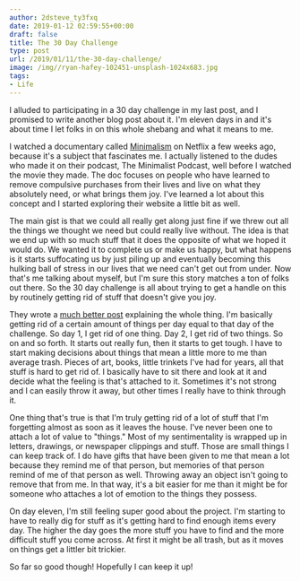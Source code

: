 ```yaml
---
author: 2dsteve_ty3fxq
date: 2019-01-12 02:59:55+00:00
draft: false
title: The 30 Day Challenge
type: post
url: /2019/01/11/the-30-day-challenge/
image: /img//ryan-hafey-102451-unsplash-1024x683.jpg
tags:
- Life
---
```






I alluded to participating in a 30 day challenge in my last post, and I promised to write another blog post about it. I'm eleven days in and it's about time I let folks in on this whole shebang and what it means to me.







I watched a documentary called [Minimalism](https://www.youtube.com/watch?v=0Co1Iptd4p4) on Netflix a few weeks ago, because it's a subject that fascinates me. I actually listened to the dudes who made it on their podcast, The Minimalist Podcast, well before I watched the movie they made. The doc focuses on people who have learned to remove compulsive purchases from their lives and live on what they absolutely need, or what brings them joy. I've learned a lot about this concept and I started exploring their website a little bit as well.







The main gist is that we could all really get along just fine if we threw out all the things we thought we need but could really live without. The idea is that we end up with so much stuff that it does the opposite of what we hoped it would do. We wanted it to complete us or make us happy, but what happens is it starts suffocating us by just piling up and eventually becoming this hulking ball of stress in our lives that we need can't get out from under. Now that's me talking about myself, but I'm sure this story matches a ton of folks out there. So the 30 day challenge is all about trying to get a handle on this by routinely getting rid of stuff that doesn't give you joy.







They wrote a [much better post](https://www.theminimalists.com/game/) explaining the whole thing. I'm basically getting rid of a certain amount of things per day equal to that day of the challenge. So day 1, I get rid of one thing. Day 2, I get rid of two things. So on and so forth. It starts out really fun, then it starts to get tough. I have to start making decisions about things that mean a little more to me than average trash. Pieces of art, books, little trinkets I've had for years, all that stuff is hard to get rid of. I basically have to sit there and look at it and decide what the feeling is that's attached to it. Sometimes it's not strong and I can easily throw it away, but other times I really have to think through it. 







One thing that's true is that I'm truly getting rid of a lot of stuff that I'm forgetting almost as soon as it leaves the house. I've never been one to attach a lot of value to "things." Most of my sentimentality is wrapped up in letters, drawings, or newspaper clippings and stuff. Those are small things I can keep track of. I do have gifts that have been given to me that mean a lot because they remind me of that person, but memories of that person remind of me of that person as well. Throwing away an object isn't going to remove that from me. In that way, it's a bit easier for me than it might be for someone who attaches a lot of emotion to the things they possess.







On day eleven, I'm still feeling super good about the project. I'm starting to have to really dig for stuff as it's getting hard to find enough items every day. The higher the day goes the more stuff you have to find and the more difficult stuff you come across. At first it might be all trash, but as it moves on things get a littler bit trickier. 







So far so good though! Hopefully I can keep it up! 



